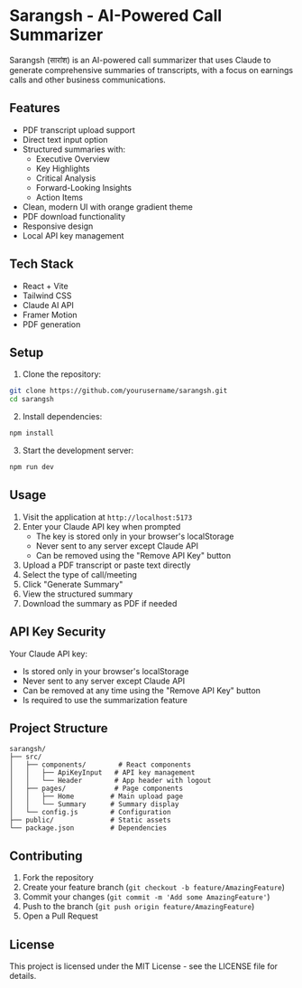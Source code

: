# Sarangsh - AI-Powered Call Summarizer

Sarangsh (सारांश) is an AI-powered call summarizer that uses Claude to generate comprehensive summaries of transcripts, with a focus on earnings calls and other business communications.

## Features

- PDF transcript upload support
- Direct text input option
- Structured summaries with:
  - Executive Overview
  - Key Highlights
  - Critical Analysis
  - Forward-Looking Insights
  - Action Items
- Clean, modern UI with orange gradient theme
- PDF download functionality
- Responsive design
- Local API key management

## Tech Stack

- React + Vite
- Tailwind CSS
- Claude AI API
- Framer Motion
- PDF generation

## Setup

1. Clone the repository:
```bash
git clone https://github.com/yourusername/sarangsh.git
cd sarangsh
```

2. Install dependencies:
```bash
npm install
```

3. Start the development server:
```bash
npm run dev
```

## Usage

1. Visit the application at `http://localhost:5173`
2. Enter your Claude API key when prompted
   - The key is stored only in your browser's localStorage
   - Never sent to any server except Claude API
   - Can be removed using the "Remove API Key" button
3. Upload a PDF transcript or paste text directly
4. Select the type of call/meeting
5. Click "Generate Summary"
6. View the structured summary
7. Download the summary as PDF if needed

## API Key Security

Your Claude API key:
- Is stored only in your browser's localStorage
- Never sent to any server except Claude API
- Can be removed at any time using the "Remove API Key" button
- Is required to use the summarization feature

## Project Structure

```
sarangsh/
├── src/
│   ├── components/        # React components
│   │   ├── ApiKeyInput   # API key management
│   │   └── Header        # App header with logout
│   ├── pages/            # Page components
│   │   ├── Home         # Main upload page
│   │   └── Summary      # Summary display
│   └── config.js        # Configuration
├── public/              # Static assets
└── package.json         # Dependencies
```

## Contributing

1. Fork the repository
2. Create your feature branch (`git checkout -b feature/AmazingFeature`)
3. Commit your changes (`git commit -m 'Add some AmazingFeature'`)
4. Push to the branch (`git push origin feature/AmazingFeature`)
5. Open a Pull Request

## License

This project is licensed under the MIT License - see the LICENSE file for details.

